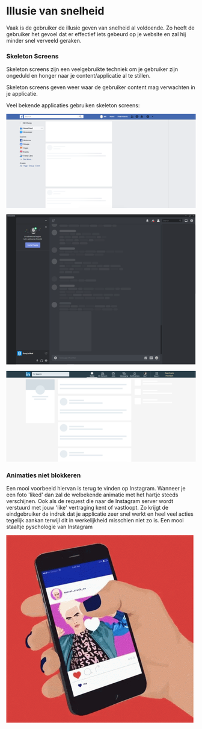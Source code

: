 # Illusie van snelheid

Vaak is de gebruiker de illusie geven van snelheid al voldoende. Zo heeft de gebruiker het gevoel dat er effectief iets gebeurd op je website en zal hij minder snel verveeld geraken.

### Skeleton Screens

Skeleton screens zijn een veelgebruikte techniek om je gebruiker zijn ongeduld en honger naar je content/applicatie al te stillen.

Skeleton screens geven weer waar de gebruiker content mag verwachten in je applicatie.

Veel bekende applicaties gebruiken skeleton screens:

![Skeleton Screens op Facebook](../_resources/images/image%20%287%29.png)

![Skeleton Screens op Discord](../_resources/images/image%20%288%29.png)

![Skeleton Screens op LinkedIn](../_resources/images/image%20%289%29.png)

### Animaties niet blokkeren

Een mooi voorbeeld hiervan is terug te vinden op Instagram. Wanneer je een foto 'liked' dan zal de welbekende animatie met het hartje steeds verschijnen. Ook als de request die naar de Instagram server wordt verstuurd met jouw 'like' vertraging kent of vastloopt. Zo krijgt de eindgebruiker de indruk dat je applicatie zeer snel werkt en heel veel acties tegelijk aankan terwijl dit in werkelijkheid misschien niet zo is. Een mooi staaltje pyschologie van Instagram

![De animatie die bij het &apos;liken&apos; van een foto op Instagram hoort](../_resources/images/image%20%286%29.png)
